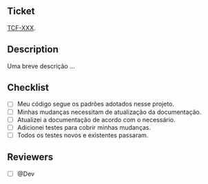 ## Ticket

[TCF-XXX](https://github.com/CarlosEduAC/tech-challenge-fiap/issues/XXX).

## Description

Uma breve descrição ...

## Checklist

- [ ] Meu código segue os padrões adotados nesse projeto.
- [ ] Minhas mudanças necessitam de atualização da documentação.
- [ ] Atualizei a documentação de acordo com o necessário.
- [ ] Adicionei testes para cobrir minhas mudanças.
- [ ] Todos os testes novos e existentes passaram.

## Reviewers

- [ ] @Dev